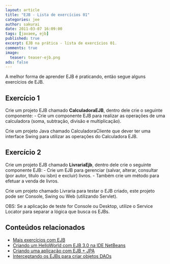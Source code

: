 ```yaml
---
layout: article
title: "EJB - Lista de exercícios 01"
categories: jee
author: sakurai
date: 2011-03-07 16:09:00
tags: [javaee, ejb]
published: true
excerpt: EJB na prática - lista de exercícios 01.
comments: true
image:
  teaser: teaser-ejb.png
ads: false
---
```


A melhor forma de aprender EJB é praticando, então segue alguns exercícios de EJB.

## Exercício 1

Crie um projeto EJB chamado **CalculadoraEJB**, dentro dele crie o seguinte componente:
    - Crie um componente EJB para realizar as operações de uma calculadora (soma, subtração, divisão e multiplicação).

Crie um projeto Java chamado CalculadoraCliente que dever ter uma interface Swing para utilizar as operações do Calculadora EJB.


## Exercício 2

Crie um projeto EJB chamado **LivrariaEjb**, dentro dele crie o seguinte componente EJB:
    - Crie um EJB para gerenciar (salvar, alterar, consultar (por autor, titulo ou isbn) e excluir) livros.
    - Também crie um método para efetuar a venda de livros.

Crie um projeto chamado Livraria para testar o EJB criado, este projeto pode ser Console, Swing ou Web (utilizando Servlet).

OBS: Se a aplicação de teste for Console ou Desktop, utilize o Service Locator para separar a lógica que busca os EJBs.


## Conteúdos relacionados

- [Mais exercícios com EJB](http://www.universidadejava.com.br/jee/ejb-lista-exercicios-02/)
- [Criando um HelloWorld com EJB 3.0 na IDE NetBeans](http://www.universidadejava.com.br/jee/ejb-helloworld-netbeans/)
- [Criando uma aplicação com EJB + JPA](http://www.universidadejava.com.br/jee/criando-aplicacao-ejb-jpa/)
- [Interceptando os EJBs para criar objetos DAOs](http://www.universidadejava.com.br/jee/ejb-interceptando/)
